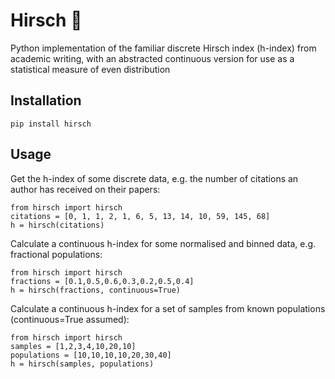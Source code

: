 # Hirsch 🦌
Python implementation of the familiar discrete Hirsch index (h-index) from academic writing, with an abstracted continuous version for use as a statistical measure of even distribution

## Installation

```
pip install hirsch
```

## Usage

Get the h-index of some discrete data, e.g. the number of citations an author has received on their papers:

```
from hirsch import hirsch
citations = [0, 1, 1, 2, 1, 6, 5, 13, 14, 10, 59, 145, 68]
h = hirsch(citations)

```

Calculate a continuous h-index for some normalised and binned data, e.g. fractional populations:

```
from hirsch import hirsch
fractions = [0.1,0.5,0.6,0.3,0.2,0.5,0.4]
h = hirsch(fractions, continuous=True)
```

Calculate a continuous h-index for a set of samples from known populations (continuous=True assumed):

```
from hirsch import hirsch
samples = [1,2,3,4,10,20,10]
populations = [10,10,10,10,20,30,40]
h = hirsch(samples, populations)
```
